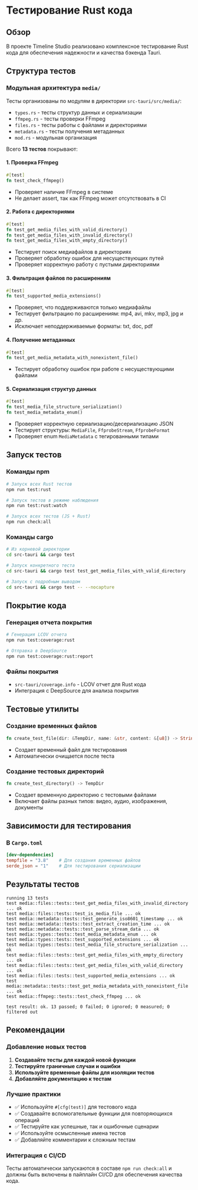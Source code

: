 # Тестирование Rust кода

## Обзор

В проекте Timeline Studio реализовано комплексное тестирование Rust кода для обеспечения надежности и качества бэкенда Tauri.

## Структура тестов

### Модульная архитектура `media/`

Тесты организованы по модулям в директории `src-tauri/src/media/`:

- `types.rs` - тесты структур данных и сериализации
- `ffmpeg.rs` - тесты проверки FFmpeg
- `files.rs` - тесты работы с файлами и директориями
- `metadata.rs` - тесты получения метаданных
- `mod.rs` - модульная организация

Всего **13 тестов** покрывают:

#### 1. **Проверка FFmpeg**
```rust
#[test]
fn test_check_ffmpeg()
```
- Проверяет наличие FFmpeg в системе
- Не делает assert, так как FFmpeg может отсутствовать в CI

#### 2. **Работа с директориями**
```rust
#[test]
fn test_get_media_files_with_valid_directory()
fn test_get_media_files_with_invalid_directory()
fn test_get_media_files_with_empty_directory()
```
- Тестирует поиск медиафайлов в директориях
- Проверяет обработку ошибок для несуществующих путей
- Проверяет корректную работу с пустыми директориями

#### 3. **Фильтрация файлов по расширениям**
```rust
#[test]
fn test_supported_media_extensions()
```
- Проверяет, что поддерживаются только медиафайлы
- Тестирует фильтрацию по расширениям: mp4, avi, mkv, mp3, jpg и др.
- Исключает неподдерживаемые форматы: txt, doc, pdf

#### 4. **Получение метаданных**
```rust
#[test]
fn test_get_media_metadata_with_nonexistent_file()
```
- Тестирует обработку ошибок при работе с несуществующими файлами

#### 5. **Сериализация структур данных**
```rust
#[test]
fn test_media_file_structure_serialization()
fn test_media_metadata_enum()
```
- Проверяет корректную сериализацию/десериализацию JSON
- Тестирует структуры: `MediaFile`, `FfprobeStream`, `FfprobeFormat`
- Проверяет enum `MediaMetadata` с тегированными типами

## Запуск тестов

### Команды npm

```bash
# Запуск всех Rust тестов
npm run test:rust

# Запуск тестов в режиме наблюдения
npm run test:rust:watch

# Запуск всех тестов (JS + Rust)
npm run check:all
```

### Команды cargo

```bash
# Из корневой директории
cd src-tauri && cargo test

# Запуск конкретного теста
cd src-tauri && cargo test test_get_media_files_with_valid_directory

# Запуск с подробным выводом
cd src-tauri && cargo test -- --nocapture
```

## Покрытие кода

### Генерация отчета покрытия

```bash
# Генерация LCOV отчета
npm run test:coverage:rust

# Отправка в DeepSource
npm run test:coverage:rust:report
```

### Файлы покрытия

- `src-tauri/coverage.info` - LCOV отчет для Rust кода
- Интеграция с DeepSource для анализа покрытия

## Тестовые утилиты

### Создание временных файлов

```rust
fn create_test_file(dir: &TempDir, name: &str, content: &[u8]) -> String
```
- Создает временный файл для тестирования
- Автоматически очищается после теста

### Создание тестовых директорий

```rust
fn create_test_directory() -> TempDir
```
- Создает временную директорию с тестовыми файлами
- Включает файлы разных типов: видео, аудио, изображения, документы

## Зависимости для тестирования

### В `Cargo.toml`

```toml
[dev-dependencies]
tempfile = "3.8"    # Для создания временных файлов
serde_json = "1"    # Для тестирования сериализации
```

## Результаты тестов

```
running 13 tests
test media::files::tests::test_get_media_files_with_invalid_directory ... ok
test media::files::tests::test_is_media_file ... ok
test media::metadata::tests::test_generate_iso8601_timestamp ... ok
test media::metadata::tests::test_extract_creation_time ... ok
test media::metadata::tests::test_parse_stream_data ... ok
test media::types::tests::test_media_metadata_enum ... ok
test media::types::tests::test_supported_extensions ... ok
test media::types::tests::test_media_file_structure_serialization ... ok
test media::files::tests::test_get_media_files_with_empty_directory ... ok
test media::files::tests::test_get_media_files_with_valid_directory ... ok
test media::files::tests::test_supported_media_extensions ... ok
test media::metadata::tests::test_get_media_metadata_with_nonexistent_file ... ok
test media::ffmpeg::tests::test_check_ffmpeg ... ok

test result: ok. 13 passed; 0 failed; 0 ignored; 0 measured; 0 filtered out
```

## Рекомендации

### Добавление новых тестов

1. **Создавайте тесты для каждой новой функции**
2. **Тестируйте граничные случаи и ошибки**
3. **Используйте временные файлы для изоляции тестов**
4. **Добавляйте документацию к тестам**

### Лучшие практики

- ✅ Используйте `#[cfg(test)]` для тестового кода
- ✅ Создавайте вспомогательные функции для повторяющихся операций
- ✅ Тестируйте как успешные, так и ошибочные сценарии
- ✅ Используйте осмысленные имена тестов
- ✅ Добавляйте комментарии к сложным тестам

### Интеграция с CI/CD

Тесты автоматически запускаются в составе `npm run check:all` и должны быть включены в пайплайн CI/CD для обеспечения качества кода.
